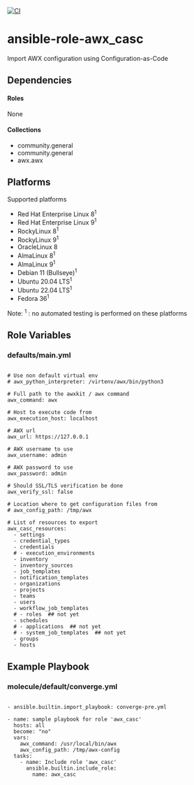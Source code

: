 [![CI](https://github.com/de-it-krachten/ansible-role-awx_casc/workflows/CI/badge.svg?event=push)](https://github.com/de-it-krachten/ansible-role-awx_casc/actions?query=workflow%3ACI)


# ansible-role-awx_casc

Import AWX configuration using Configuration-as-Code 



## Dependencies

#### Roles
None

#### Collections
- community.general
- community.general
- awx.awx

## Platforms

Supported platforms

- Red Hat Enterprise Linux 8<sup>1</sup>
- Red Hat Enterprise Linux 9<sup>1</sup>
- RockyLinux 8<sup>1</sup>
- RockyLinux 9<sup>1</sup>
- OracleLinux 8
- AlmaLinux 8<sup>1</sup>
- AlmaLinux 9<sup>1</sup>
- Debian 11 (Bullseye)<sup>1</sup>
- Ubuntu 20.04 LTS<sup>1</sup>
- Ubuntu 22.04 LTS<sup>1</sup>
- Fedora 36<sup>1</sup>

Note:
<sup>1</sup> : no automated testing is performed on these platforms

## Role Variables
### defaults/main.yml
<pre><code>
# Use non default virtual env
# awx_python_interpreter: /virtenv/awx/bin/python3

# Full path to the awxkit / awx command
awx_command: awx

# Host to execute code from
awx_execution_host: localhost

# AWX url
awx_url: https://127.0.0.1

# AWX username to use
awx_username: admin

# AWX password to use
awx_password: admin

# Should SSL/TLS verification be done
awx_verify_ssl: false

# Location where to get configuration files from
# awx_config_path: /tmp/awx

# List of resources to export
awx_casc_resources:
  - settings
  - credential_types
  - credentials
  # - execution_environments
  - inventory
  - inventory_sources
  - job_templates
  - notification_templates
  - organizations
  - projects
  - teams
  - users
  - workflow_job_templates
  # - roles  ## not yet
  - schedules
  # - applications  ## not yet
  # - system_job_templates  ## not yet
  - groups
  - hosts
</pre></code>




## Example Playbook
### molecule/default/converge.yml
<pre><code>
- ansible.builtin.import_playbook: converge-pre.yml

- name: sample playbook for role 'awx_casc'
  hosts: all
  become: "no"
  vars:
    awx_command: /usr/local/bin/awx
    awx_config_path: /tmp/awx-config
  tasks:
    - name: Include role 'awx_casc'
      ansible.builtin.include_role:
        name: awx_casc
</pre></code>
